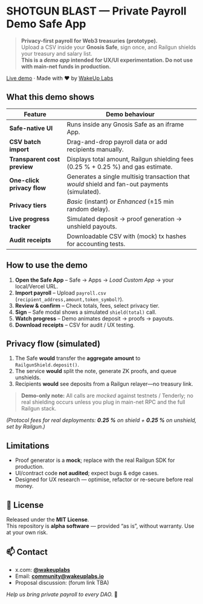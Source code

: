# SHOTGUN BLAST — Private Payroll **Demo** Safe App

> **Privacy-first payroll for Web3 treasuries (prototype).**  
> Upload a CSV inside your **Gnosis Safe**, sign once, and Railgun shields your treasury and salary list.  
> **This is a *demo app* intended for UX/UI experimentation. Do not use with main-net funds in production.**

[Live demo](https://shotgunblast.wakeuplabs.io/) · Made with ❤️ by [WakeUp Labs](https://wakeuplabs.io)

## What this demo shows

| Feature | Demo behaviour |
|---------|----------------|
| **Safe-native UI** | Runs inside any Gnosis Safe as an iframe App. |
| **CSV batch import** | Drag-and-drop payroll data or add recipients manually. |
| **Transparent cost preview** | Displays total amount, Railgun shielding fees (0.25 % + 0.25 %) and gas estimate. |
| **One-click privacy flow** | Generates a single multisig transaction that *would* shield and fan-out payments (simulated). |
| **Privacy tiers** | *Basic* (instant) or *Enhanced* (±15 min random delay). |
| **Live progress tracker** | Simulated deposit → proof generation → unshield payouts. |
| **Audit receipts** | Downloadable CSV with (mock) tx hashes for accounting tests. |

## How to use the demo

1. **Open the Safe App** – Safe → Apps → *Load Custom App* → your local/Vercel URL.  
2. **Import payroll** – Upload `payroll.csv` (`recipient_address,amount,token_symbol?`).  
3. **Review & confirm** – Check totals, fees, select privacy tier.  
4. **Sign** – Safe modal shows a simulated `shield(total)` call.  
5. **Watch progress** – Demo animates deposit → proofs → payouts.  
6. **Download receipts** – CSV for audit / UX testing.

## Privacy flow (simulated)

1. The Safe **would** transfer the **aggregate amount** to `RailgunShield.deposit()`.  
2. The service **would** split the note, generate ZK proofs, and queue unshields.  
3. Recipients **would** see deposits from a Railgun relayer—no treasury link.

> **Demo-only note:** All calls are *mocked* against testnets / Tenderly; no real shielding occurs unless you plug in main-net RPC and the full Railgun stack.

*(Protocol fees for real deployments: **0.25 %** on shield + **0.25 %** on unshield, set by Railgun.)*

## Limitations

* Proof generator is a **mock**; replace with the real Railgun SDK for production.  
* UI/contract code **not audited**; expect bugs & edge cases.  
* Designed for UX research — optimise, refactor or re-secure before real money.

## 🪪 License
Released under the **MIT License**.  
This repository is **alpha software** — provided “as is”, without warranty. Use at your own risk.

## 📫 Contact

* x.com: **[@wakeuplabs](https://x.com/wakeuplabs)**  
* Email: **community@wakeuplabs.io**  
* Proposal discussion: (forum link TBA)

*Help us bring private payroll to every DAO.* 🚀
